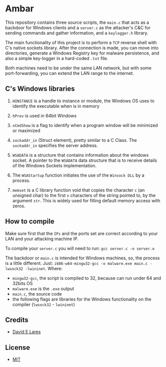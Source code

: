 # Ambar

This repository contains three source scripts, the `main.c` that acts as a backdoor for Windows clients and a `server.c` as the attacker's C&C for sending commands and gather information, and a `keylogger.h` library.

The main functionality of this project is to perform a `TCP` reverse shell with C's native sockets library. After the connection is made, you can move into directories, generate a Windows Registry key for malware persistence, and also a simple key-logger in a hard-coded `.txt` file.

Both machines need to be under the same LAN network, but with some port-forwarding, you can extend the LAN range to the internet.

## C's Windows libraries

1. `HINSTANCE` is a handle to instance or module, the Windows OS uses to identify the executable when is in memory
2. `hPrev` is used in 64bit Windows
4. `nCmdShow` is a flag to identify when a program window will be minimized or maximized
5. `sockaddr_in` (Struct element), pretty similar to a C Class. The `sockaddr_in` specifies the server address.
6. `WSADATA` is a structure that contains information about the windows socket. A pointer to the `WSADATA` data structure that is to receive details of the Windows Sockets implementation.

7. The `WSAStartup` function initiates the use of the `Winsock DLL` by a process.
8. `memset` is a C library function void that copies the character `c` (an unsigned char) to the first `n` characters of the string pointed to, by the argument `str`. This is widely used for filling default memory access with zeros.

## How to compile

Make sure first that the `IPs` and the ports set are correct according to your LAN and your attacking machine IP.

To compile your `server.c` you will need to run: `gcc server.c -o server.o`

The backdoor or `main.c` is intended for Windows machines, so, the process is a little different. Just: `i686-w64-mingw32-gcc -o malware.exe main.c -lwsock32 -lwininet`. Where:

- `mingw32-gcc`, the script is compiled to 32, because can run under 64 and 32bits OS
- `malware.exe` is the `.exe` output
- `main.c`, the source code
- the following flags are libraries for the Windows functionality on the compiler (`lwsock32` - `lwininet`)


## Credits

 - [David E Lares](https://twitter.com/davidlares3)

## License

 - [MIT](https://opensource.org/licenses/MIT)
